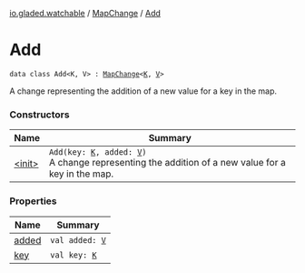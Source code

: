 [io.gladed.watchable](../../index.md) / [MapChange](../index.md) / [Add](./index.md)

# Add

`data class Add<K, V> : `[`MapChange`](../index.md)`<`[`K`](index.md#K)`, `[`V`](index.md#V)`>`

A change representing the addition of a new value for a key in the map.

### Constructors

| Name | Summary |
|---|---|
| [&lt;init&gt;](-init-.md) | `Add(key: `[`K`](index.md#K)`, added: `[`V`](index.md#V)`)`<br>A change representing the addition of a new value for a key in the map. |

### Properties

| Name | Summary |
|---|---|
| [added](added.md) | `val added: `[`V`](index.md#V) |
| [key](key.md) | `val key: `[`K`](index.md#K) |
